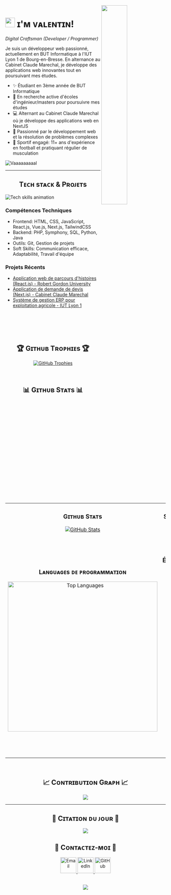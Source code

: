 <!--Banner-->
<!--![ValentinGoux Banner Image](./banner.png)-->

<!--Night Owl image-->
<div>
  <img align="right" width="40%" src="https://raw.githubusercontent.com/Tarikul-Islam-Anik/Animated-Fluent-Emojis/master/Emojis/Animals/Penguin.png">
</div>

<!--Header Name-->
# <img src="https://emojis.slackmojis.com/emojis/images/1531849430/4246/blob-sunglasses.gif?1531849430" width="30"/> ɪ'ᴍ ᴠᴀʟᴇɴᴛɪɴ! 
*Digital Craftsman (Developer / Programmer)*
<br /> 

<!--Start Intro-->               
<p align="left">Je suis un développeur web passionné, actuellement en BUT Informatique à l'IUT Lyon 1 de Bourg-en-Bresse. En alternance au Cabinet Claude Marechal, je développe des applications web innovantes tout en poursuivant mes études.</p>

- ✨ Étudiant en 3ème année de BUT Informatique
- 🌱 En recherche active d'écoles d'ingénieur/masters pour poursuivre mes études
- 💻 Alternant au Cabinet Claude Marechal où je développe des applications web en NextJS
- 🚀 Passionné par le développement web et la résolution de problèmes complexes
- 🏈 Sportif engagé: 11+ ans d'expérience en football et pratiquant régulier de musculation
<!--End Intro-->

<!--Profile Count Badge-->
<p align="left">
  <img src="https://komarev.com/ghpvc/?username=Vaaaaaaaaal&label=Profile%20views&color=0e75b6&style=for-the-badge&logo=star" alt="Vaaaaaaaaal" style="padding-right:20px;" />
</p>

---


<!--Languages and Tools Section-->       
<h2 align="center">Tᴇᴄʜ sᴛᴀᴄᴋ & Pʀᴏᴊᴇᴛs</h2> 
<picture>
  <source media="(prefers-color-scheme: dark)" srcset="./Skills_Animation_Dark.gif">
  <source media="(prefers-color-scheme: light)" srcset="./Skills_Animation_White.gif">
  <img align="left" alt="Tech skills animation" src="./Skills_Animation_White.gif">
</picture>
<br />

<h3 align="left">Compétences Techniques</h3>
<ul align="left">
  <li>Frontend: HTML, CSS, JavaScript, React.js, Vue.js, Next.js, TailwindCSS</li>
  <li>Backend: PHP, Symphony, SQL, Python, Java</li>
  <li>Outils: Git, Gestion de projets</li>
  <li>Soft Skills: Communication efficace, Adaptabilité, Travail d'équipe</li>
</ul>
  
<h3 align="left">Projets Récents</h3>
<ul align="left">
  <li><a href="#">Application web de parcours d'histoires (React.js) - Robert Gordon University</a></li>
  <li><a href="#">Application de demande de devis (Next.js) - Cabinet Claude Marechal</a></li>
  <li><a href="#">Système de gestion ERP pour exploitation agricole - IUT Lyon 1</a></li>
</ul>
<br />
<br />
<br />
<br />


<!--Trophies Section-->   
<h2 align="center">🏆 Gɪᴛʜᴜʙ Tʀᴏᴘʜɪᴇs 🏆</h2>
<p align="center">
  <a href="https://github.com/Vaaaaaaaaal">
    <picture>
      <source media="(prefers-color-scheme: dark)" srcset="https://github-profile-trophy.vercel.app/?username=Vaaaaaaaaal&no-bg=true&row=2&column=6&margin-w=20&margin-h=20&theme=monokai">
      <source media="(prefers-color-scheme: light)" srcset="https://github-profile-trophy.vercel.app/?username=Vaaaaaaaaal&no-bg=true&row=2&column=6&margin-w=20&margin-h=20">
      <img alt="GitHub Trophies" src="https://github-profile-trophy.vercel.app/?username=Vaaaaaaaaal&no-bg=true&no-frame=true&row=2&column=6&margin-w=20&margin-h=20">
    </picture>
  </a>
</p>
<br />

<!--Github stats Table--> 
<h2 align="center">📊 Gɪᴛʜᴜʙ Sᴛᴀᴛs 📊</h2>

<table width="100%">
  <tr>
    <td width="50%">
      <h3 align="center"><strong>Gɪᴛʜᴜʙ Sᴛᴀᴛs</strong></h3>
      <p align="center">
        <a href="https://github.com/Vaaaaaaaaal">
          <img align="center" src="https://github-readme-stats.vercel.app/api?username=Vaaaaaaaaal&count_private=true&show_icons=true&theme=tokyonight&bg_color=0,000000,1a1b27&title_color=70a5fd&text_color=ffffff&rank_icon=github&hide=prs,issues,contribs&show=reviews,prs_merged,prs_merged_percentage" alt="GitHub Stats" />
        </a>
      </p>
    </td>
    <td width="50%">
      <h3 align="center"><strong>Sᴛʀᴇᴀᴋ Sᴛᴀᴛs</strong></h3>
      <p align="center">
        <a href="https://github.com/Vaaaaaaaaal">
          <img align="center" src="https://streak-stats.demolab.com?user=Vaaaaaaaaal&theme=tokyonight&background=0,000000,1a1b27&fire=70a5fd&ring=70a5fd&sideNums=ffffff&sideLabels=ffffff&dates=c792ea&currStreakNum=ffffff" alt="Streak Stats" />
        </a>
      </p>
    </td>
  </tr>
  <tr>
    <td width="50%">
      <h3 align="center"><strong>Lᴀɴɢᴜᴀɢᴇs ᴅᴇ ᴘʀᴏɢʀᴀᴍᴍᴀᴛɪᴏɴ</strong></h3>
      <p align="center">
        <a href="https://github.com/Vaaaaaaaaal">
          <img align="center" width="470" src="https://github-readme-stats.vercel.app/api/top-langs/?username=Vaaaaaaaaal&layout=compact&theme=tokyonight&bg_color=0,000000,1a1b27&title_color=70a5fd&text_color=ffffff" alt="Top Languages" />
        </a>
      </p>
    </td>
    <td width="50%">
      <h3 align="center"><strong>Pᴀʀᴄᴏᴜʀs Éᴅᴜᴄᴀᴛɪᴏɴɴᴇʟ</strong></h3>
      <p align="center">
        <ul align="left">
          <li>🎓 BUT Informatique - Université Claude Bernard Lyon 1 (2022-2025)</li>
          <li>🎓 Baccalauréat Général Maths-NSI - Lycée Carriat (2019-2022)</li>
          <li>🏆 Diplôme de Gratitude - Projet anti-harcèlement (2018)</li>
          <li>🚗 Permis de conduire</li>
          <li>🩹 PSC1 (Premiers Secours)</li>
        </ul>
      </p>
    </td>
  </tr>
</table>
<br />

<!--Contribution Graph-->
<h2 align="center">📈 Cᴏɴᴛʀɪʙᴜᴛɪᴏɴ Gʀᴀᴘʜ 📈</h2>
<div align="center">
    <img src="https://github-readme-activity-graph.vercel.app/graph?username=Vaaaaaaaaal&bg_color=1a1b27&color=ffffff&line=70a5fd&point=c792ea&area=false&hide_border=false" border-radius="15">
</div>

---

<!--Dynamic Quote card updates everyday at 12 PM--> 
<h2 align="center">🌟 Cɪᴛᴀᴛɪᴏɴ ᴅᴜ ᴊᴏᴜʀ 🌟</h2>
<p align="center">
    <img src="https://readme-daily-quotes.vercel.app/api?author=Steve%20Jobs&quote=L%27innovation%20c%27est%20ce%20qui%20distingue%20un%20leader%20d%27un%20suiveur.&theme=dark&bg_color=1a1b27&author_color=70a5fd&accent_color=c792ea">
</p>

<!--Contact Section--> 
<h2 align="center">🤝 Cᴏɴᴛᴀᴄᴛᴇᴢ-ᴍᴏɪ 🤝 </h2>
<div align="center">
  
<a href="mailto:gouxvalentin@gmail.com" target="_blank">
<img src="https://img.icons8.com/fluency/48/000000/gmail-new.png" width=50 height=50 alt="Email" style="margin-bottom: 5px;" />
</a>

<a href="https://www.linkedin.com/in/valentin-goux/" target="_blank">
<img src="https://img.icons8.com/color/48/000000/linkedin.png" width=50 height=50 alt="LinkedIn" style="margin-bottom: 5px;" />
</a>

<a href="https://github.com/Vaaaaaaaaal" target="_blank">
<img src="https://img.icons8.com/fluency/48/000000/github.png" width=50 height=50 alt="GitHub" style="margin-bottom: 5px;" />
</a>

</div>
<br/>

<!--Footer--> 
<p align="center">
  <img src="https://capsule-render.vercel.app/api?type=waving&color=gradient&height=65&section=footer"/>
</p>
